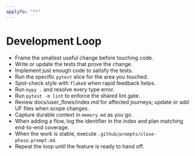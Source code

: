 ```yaml
---
applyTo: "**"
---
```

# Development Loop

- Frame the smallest useful change before touching code.
- Write or update the tests that prove the change.
- Implement just enough code to satisfy the tests.
- Run the specific `pytest` slice for the area you touched.
- Spot-check style with `flake8` when rapid feedback helps.
- Run `mypy .` and resolve every type error.
- Run `pytest -m lint` to enforce the shared lint gate.
- Review docs/user_flows/index.md for affected journeys; update or add UF files when scope changes.
- Capture durable context in `memory.md` as you go.
- When adding a flow, log the identifier in the index and plan matching end-to-end coverage.
- When the work is stable, execute `.github/prompts/close-phase.prompt.md`.
- Repeat the loop until the feature is ready to hand off.
